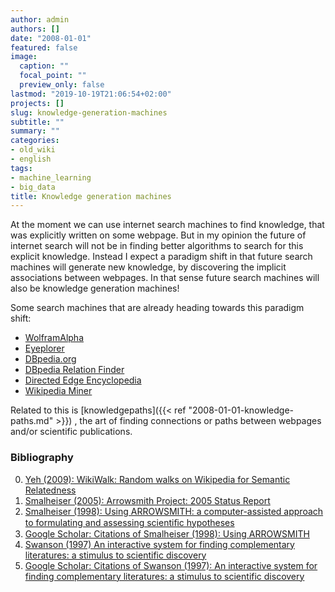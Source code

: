 ```yaml
---
author: admin
authors: []
date: "2008-01-01"
featured: false
image:
  caption: ""
  focal_point: ""
  preview_only: false
lastmod: "2019-10-19T21:06:54+02:00"
projects: []
slug: knowledge-generation-machines
subtitle: ""
summary: ""
categories:
- old_wiki
- english
tags:
- machine_learning
- big_data
title: Knowledge generation machines
---
```

At the moment we can use internet search machines to find knowledge, that was explicitly written on some webpage. But in my opinion the future of internet search will not be in finding better algorithms to search for this explicit knowledge. Instead I expect a paradigm shift in that future search machines will generate new knowledge, by discovering the implicit associations between webpages. In that sense future search machines will also be knowledge generation machines!  

Some search machines that are already heading towards this paradigm shift:

* [WolframAlpha](http://www.wolframalpha.com/)
* [Eyeplorer](http://eyeplorer.com)
* [DBpedia.org](http://dbpedia.org)
* [DBpedia Relation Finder](http://relfinder.dbpedia.org/app.swf)
* [Directed Edge Encyclopedia](http://pedia.directededge.com/)
* [Wikipedia Miner](http://wdm.cs.waikato.ac.nz:8080/)

Related to this is [knowledgepaths]({{< ref "2008-01-01-knowledge-paths.md" >}}) , the art of finding connections or paths between webpages and/or scientific publications.

### Bibliography
0. [Yeh (2009): WikiWalk: Random walks on Wikipedia for Semantic Relatedness](http://www.stanford.edu/~dramage/papers/wikiwalk-textgraphs09.pdf)
0. [Smalheiser (2005): Arrowsmith Project: 2005 Status Report](http://arrowsmith.psych.uic.edu/arrowsmith_uic/tutorial/smalheiser_statusreport_2005.pdf)
0. [Smalheiser (1998): Using ARROWSMITH: a computer-assisted approach to formulating and assessing scientiﬁc hypotheses](http://arrowsmith.psych.uic.edu/arrowsmith_uic/tutorial/swanson_smalheiser_cmpb_1998.pdf)
0. [Google Scholar: Citations of Smalheiser (1998): Using ARROWSMITH](http://scholar.google.de/scholar?cites=16352693654480481586&hl=de)
0. [Swanson (1997) An interactive system for finding complementary literatures: a stimulus to scientific discovery](http://www-2.cs.cmu.edu/afs/cs/user/valdes/Mosaic/Elsewhere/swanson.ps)
0. [Google Scholar: Citations of Swanson (1997): An interactive system for finding complementary literatures: a stimulus to scientific discovery](http://scholar.google.de/scholar?cites=8385295288451703491&hl=de)
